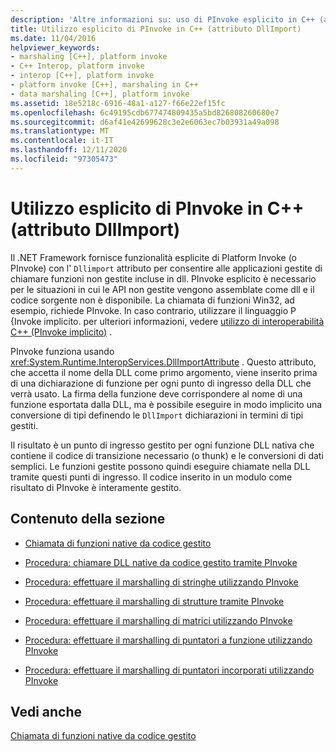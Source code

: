 ```yaml
---
description: 'Altre informazioni su: uso di PInvoke esplicito in C++ (attributo DllImport)'
title: Utilizzo esplicito di PInvoke in C++ (attributo DllImport)
ms.date: 11/04/2016
helpviewer_keywords:
- marshaling [C++], platform invoke
- C++ Interop, platform invoke
- interop [C++], platform invoke
- platform invoke [C++], marshaling in C++
- data marshaling [C++], platform invoke
ms.assetid: 18e5218c-6916-48a1-a127-f66e22ef15fc
ms.openlocfilehash: 6c49195cdb677474809435a5bd826808260680e7
ms.sourcegitcommit: d6af41e42699628c3e2e6063ec7b03931a49a098
ms.translationtype: MT
ms.contentlocale: it-IT
ms.lasthandoff: 12/11/2020
ms.locfileid: "97305473"
---
```

# <a name="using-explicit-pinvoke-in-c-dllimport-attribute"></a>Utilizzo esplicito di PInvoke in C++ (attributo DllImport)

Il .NET Framework fornisce funzionalità esplicite di Platform Invoke (o PInvoke) con l' `Dllimport` attributo per consentire alle applicazioni gestite di chiamare funzioni non gestite incluse in dll. PInvoke esplicito è necessario per le situazioni in cui le API non gestite vengono assemblate come dll e il codice sorgente non è disponibile. La chiamata di funzioni Win32, ad esempio, richiede PInvoke. In caso contrario, utilizzare il linguaggio P {Invoke implicito. per ulteriori informazioni, vedere [utilizzo di interoperabilità C++ (PInvoke implicito)](../dotnet/using-cpp-interop-implicit-pinvoke.md) .

PInvoke funziona usando <xref:System.Runtime.InteropServices.DllImportAttribute> . Questo attributo, che accetta il nome della DLL come primo argomento, viene inserito prima di una dichiarazione di funzione per ogni punto di ingresso della DLL che verrà usato. La firma della funzione deve corrispondere al nome di una funzione esportata dalla DLL, ma è possibile eseguire in modo implicito una conversione di tipi definendo le `DllImport` dichiarazioni in termini di tipi gestiti.

Il risultato è un punto di ingresso gestito per ogni funzione DLL nativa che contiene il codice di transizione necessario (o thunk) e le conversioni di dati semplici. Le funzioni gestite possono quindi eseguire chiamate nella DLL tramite questi punti di ingresso. Il codice inserito in un modulo come risultato di PInvoke è interamente gestito.

## <a name="in-this-section"></a>Contenuto della sezione

- [Chiamata di funzioni native da codice gestito](../dotnet/calling-native-functions-from-managed-code.md)

- [Procedura: chiamare DLL native da codice gestito tramite PInvoke](../dotnet/how-to-call-native-dlls-from-managed-code-using-pinvoke.md)

- [Procedura: effettuare il marshalling di stringhe utilizzando PInvoke](../dotnet/how-to-marshal-strings-using-pinvoke.md)

- [Procedura: effettuare il marshalling di strutture tramite PInvoke](../dotnet/how-to-marshal-structures-using-pinvoke.md)

- [Procedura: effettuare il marshalling di matrici utilizzando PInvoke](../dotnet/how-to-marshal-arrays-using-pinvoke.md)

- [Procedura: effettuare il marshalling di puntatori a funzione utilizzando PInvoke](../dotnet/how-to-marshal-function-pointers-using-pinvoke.md)

- [Procedura: effettuare il marshalling di puntatori incorporati utilizzando PInvoke](../dotnet/how-to-marshal-embedded-pointers-using-pinvoke.md)

## <a name="see-also"></a>Vedi anche

[Chiamata di funzioni native da codice gestito](../dotnet/calling-native-functions-from-managed-code.md)
